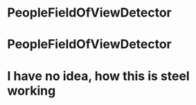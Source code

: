 # PeopleFieldOfViewDetector
# PeopleFieldOfViewDetector
# I have no idea, how this is steel working
